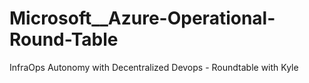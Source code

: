 # Microsoft__Azure-Operational-Round-Table
InfraOps Autonomy with Decentralized Devops - Roundtable with Kyle
